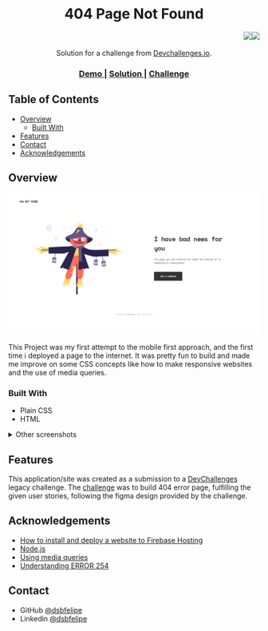 <!-- Please update value in the {}  -->

<h1 align="center">404 Page Not Found</h1>
<img align="right" src="https://img.shields.io/badge/CSS3-1572B6?style=for-the-badge&logo=css3&logoColor=white"><img align="right" src="https://img.shields.io/badge/HTML5-E34F26?style=for-the-badge&logo=html5&logoColor=white"> 

<br>
<br>

<div align="center">
   Solution for a challenge from  <a href="http://legacy.devchallenges.io" target="_blank">Devchallenges.io</a>.
</div>

<div align="center">
  <h3>
    <a href="https://devchallenges-404.web.app/">
      Demo
    </a>
    <span> | </span>
    <a href="https://{your-url-to-the-solution}">
      Solution
    </a>
    <span> | </span>
    <a href="https://legacy.devchallenges.io/challenges/wBunSb7FPrIepJZAg0sY">
      Challenge
    </a>
  </h3>
</div>

<!-- TABLE OF CONTENTS -->

## Table of Contents

- [Overview](#overview)
  - [Built With](#built-with)
- [Features](#features)
- [Contact](#contact)
- [Acknowledgements](#acknowledgements)

<!-- OVERVIEW -->

## Overview

![screenshot](/screenshots/screenshot-1080p.png)

This Project was my first attempt to the mobile first approach, and the first time i deployed a page to the internet. It was pretty fun to build and made me improve on some CSS concepts like how to make responsive websites and the use of media queries.

### Built With

<!-- This section should list any major frameworks that you built your project using. Here are a few examples.-->

- Plain CSS
- HTML


<details>
<summary>Other screenshots</summary>
<br>
<div display=flex>

  ![Tablet screenshot](/screenshots/screenshot-ipad.png)
  Screenshot for iPad screen size

  <br>

  ![Mobile screenshot](/screenshots/screenshot-mobile.png)<br>
  Screenshot for smartphones screen sizes

</div>
</details>

## Features

<!-- List the features of your application or follow the template. Don't share the figma file here :) -->

This application/site was created as a submission to a [DevChallenges](https://devchallenges.io/challenges) legacy challenge. The [challenge](https://legacy.devchallenges.io/challenges/wBunSb7FPrIepJZAg0sY) was to build 404 error page, fulfilling the given user stories, following the figma design provided by the challenge.


## Acknowledgements

<!-- This section should list any articles or add-ons/plugins that helps you to complete the project. This is optional but it will help you in the future. For example -->

- [How to install and deploy a website to Firebase Hosting](https://blogs.devchallenges.io/posts/tJ26U8MhZTPgBSRSwpqr#firebase)
- [Node.js](https://nodejs.org/)
- [Using media queries](https://developer.mozilla.org/en-US/docs/Web/CSS/CSS_media_queries/Using_media_queries)
- [Understanding ERROR 254](https://answers.netlify.com/t/i-got-error-code-254-and-i-dont-know-how-to-fix-it/51192/3)

## Contact

<!-- - Website [your-website.com](https://{your-web-site-link}) -->
- GitHub [@dsbfelipe](https://github.com/dsbfelipe)
- Linkedin [@dsbfelipe](https://www.linkedin.com/in/dsbfelipe/)
